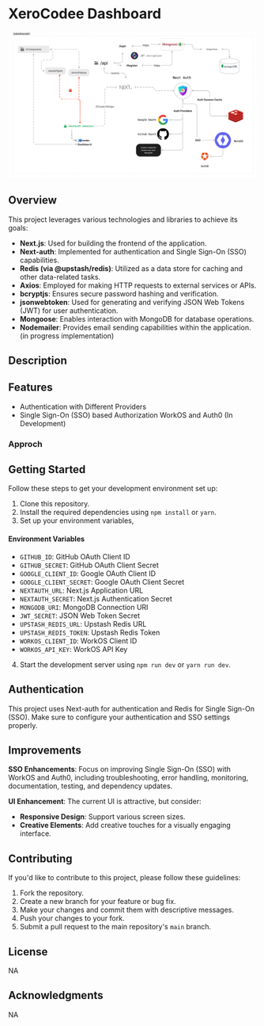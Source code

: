# XeroCodee Dashboard

![Image description](https://github.com/AshishSharma03/xerocodee-dashboard/blob/main/public/Assets/Architecture.png)



## Overview

This project leverages various technologies and libraries to achieve its goals:

- **Next.js**: Used for building the frontend of the application.
- **Next-auth**: Implemented for authentication and Single Sign-On (SSO) capabilities.
- **Redis (via @upstash/redis)**: Utilized as a data store for caching and other data-related tasks.
- **Axios**: Employed for making HTTP requests to external services or APIs.
- **bcryptjs**: Ensures secure password hashing and verification.
- **jsonwebtoken**: Used for generating and verifying JSON Web Tokens (JWT) for user authentication.
- **Mongoose**: Enables interaction with MongoDB for database operations.
- **Nodemailer**: Provides email sending capabilities within the application.(in progress implementation)

## Description


## Features

- Authentication with Different Providers
- Single Sign-On (SSO) based Authorization WorkOS and Auth0 (In Development)

### Approch 


## Getting Started

Follow these steps to get your development environment set up:

1. Clone this repository.
2. Install the required dependencies using `npm install` or `yarn`.
3. Set up your environment variables, 

#### Environment Variables

- `GITHUB_ID`: GitHub OAuth Client ID
- `GITHUB_SECRET`: GitHub OAuth Client Secret
- `GOOGLE_CLIENT_ID`: Google OAuth Client ID
- `GOOGLE_CLIENT_SECRET`: Google OAuth Client Secret
- `NEXTAUTH_URL`: Next.js Application URL
- `NEXTAUTH_SECRET`: Next.js Authentication Secret
- `MONGODB_URI`: MongoDB Connection URI
- `JWT_SECRET`: JSON Web Token Secret
- `UPSTASH_REDIS_URL`: Upstash Redis URL
- `UPSTASH_REDIS_TOKEN`: Upstash Redis Token
- `WORKOS_CLIENT_ID`: WorkOS Client ID
- `WORKOS_API_KEY`: WorkOS API Key

4. Start the development server using `npm run dev` or `yarn run dev`.


## Authentication

This project uses Next-auth for authentication and Redis for Single Sign-On (SSO). Make sure to configure your authentication and SSO settings properly.

## Improvements

**SSO Enhancements**: Focus on improving Single Sign-On (SSO) with WorkOS and Auth0, including troubleshooting, error handling, monitoring, documentation, testing, and dependency updates.

**UI Enhancement**: The current UI is attractive, but consider:
- **Responsive Design**: Support various screen sizes.
- **Creative Elements**: Add creative touches for a visually engaging interface.


## Contributing

If you'd like to contribute to this project, please follow these guidelines:

1. Fork the repository.
2. Create a new branch for your feature or bug fix.
3. Make your changes and commit them with descriptive messages.
4. Push your changes to your fork.
5. Submit a pull request to the main repository's `main` branch.


## License

NA

## Acknowledgments

NA
